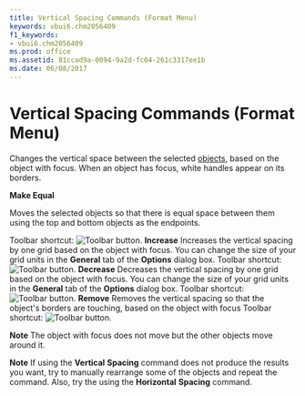 ```yaml
---
title: Vertical Spacing Commands (Format Menu)
keywords: vbui6.chm2056409
f1_keywords:
- vbui6.chm2056409
ms.prod: office
ms.assetid: 81ccad9a-0094-9a2d-fc04-261c3317ee1b
ms.date: 06/08/2017
---
```



# Vertical Spacing Commands (Format Menu)

Changes the vertical space between the selected [objects](vbe-glossary.md), based on the object with focus. When an object has focus, white handles appear on its borders.

 **Make Equal**

Moves the selected objects so that there is equal space between them using the top and bottom objects as the endpoints.

Toolbar shortcut: 
![Toolbar button](images/tbr_veql_ZA01201765.gif).
 **Increase**
Increases the vertical spacing by one grid based on the object with focus. You can change the size of your grid units in the  **General** tab of the **Options** dialog box.
Toolbar shortcut: 
![Toolbar button](images/tbr_vinc_ZA01201766.gif).
 **Decrease**
Decreases the vertical spacing by one grid based on the object with focus. You can change the size of your grid units in the  **General** tab of the **Options** dialog box.
Toolbar shortcut: 
![Toolbar button](images/tbr_vdec_ZA01201764.gif).
 **Remove**
Removes the vertical spacing so that the object's borders are touching, based on the object with focus
Toolbar shortcut: 
![Toolbar button](images/tbr_vrem_ZA01201767.gif).

 **Note**  The object with focus does not move but the other objects move around it.


 **Note**  If using the  **Vertical** **Spacing** command does not produce the results you want, try to manually rearrange some of the objects and repeat the command. Also, try the using the **Horizontal** **Spacing** command.


